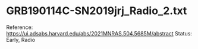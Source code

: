 # GRB190114C-SN2019jrj_Radio_2.txt

Reference: https://ui.adsabs.harvard.edu/abs/2021MNRAS.504.5685M/abstract
Status: Early, Radio